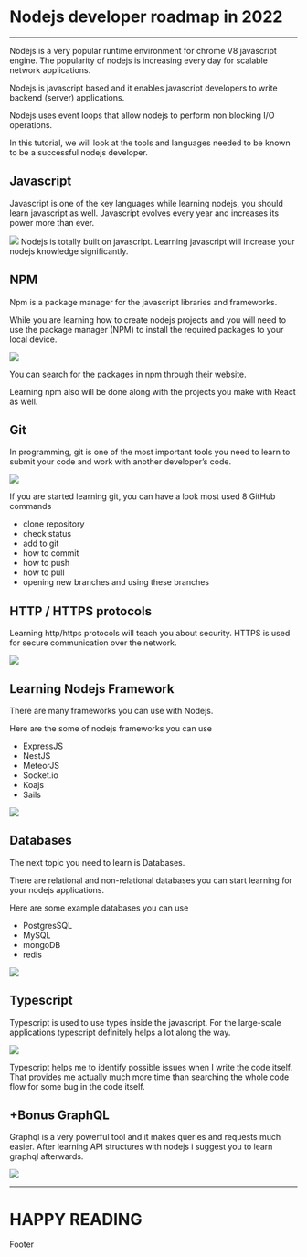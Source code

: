# Nodejs developer roadmap in 2022

<hr>

Nodejs is a very popular runtime environment for chrome V8 javascript engine. The popularity of nodejs is increasing every day for scalable network applications.

Nodejs is javascript based and it enables javascript developers to write backend (server) applications.

Nodejs uses event loops that allow nodejs to perform non blocking I/O operations.

In this tutorial, we will look at the tools and languages needed to be known to be a successful nodejs developer.

## Javascript

Javascript is one of the key languages while learning nodejs, you should learn javascript as well. Javascript evolves every year and increases its power more than ever.

<img src="https://miro.medium.com/max/640/0*FzRVp6if_7H8aTlr.png">
Nodejs is totally built on javascript. Learning javascript will increase your nodejs knowledge significantly.

## NPM

Npm is a package manager for the javascript libraries and frameworks.

While you are learning how to create nodejs projects and you will need to use the package manager (NPM) to install the required packages to your local device.

<img src="https://miro.medium.com/max/828/0*62c8wTMJCx4p_b-A.png">

You can search for the packages in npm through their website.

Learning npm also will be done along with the projects you make with React as well.

## Git

In programming, git is one of the most important tools you need to learn to submit your code and work with another developer’s code.

<img src="https://miro.medium.com/max/400/0*MfFmvP9d8bKNDvmu.png">

If you are started learning git, you can have a look most used 8 GitHub commands

- clone repository
- check status
- add to git
- how to commit
- how to push
- how to pull
- opening new branches and using these branches

## HTTP / HTTPS protocols

Learning http/https protocols will teach you about security. HTTPS is used for secure communication over the network.

<img src="https://miro.medium.com/max/750/0*aGJeIbVDMZpchyiL">

## Learning Nodejs Framework

There are many frameworks you can use with Nodejs.

Here are the some of nodejs frameworks you can use

- ExpressJS
- NestJS
- MeteorJS
- Socket.io
- Koajs
- Sails

<img src="https://miro.medium.com/max/1100/1*NcqAgFW39FQGJqKollRR8g.png">

## Databases

The next topic you need to learn is Databases.

There are relational and non-relational databases you can start learning for your nodejs applications.

Here are some example databases you can use

- PostgresSQL
- MySQL
- mongoDB
- redis

<img src="https://miro.medium.com/max/828/1*UPa--jsi11KrjTU6Kg4IWA.png">

## Typescript

Typescript is used to use types inside the javascript. For the large-scale applications typescript definitely helps a lot along the way.

<img src="https://miro.medium.com/max/600/1*p_XzJfU8W2w2CFCZjt76BA.png">

Typescript helps me to identify possible issues when I write the code itself. That provides me actually much more time than searching the whole code flow for some bug in the code itself.

## +Bonus GraphQL

Graphql is a very powerful tool and it makes queries and requests much easier. After learning API structures with nodejs i suggest you to learn graphql afterwards.

<img src="https://miro.medium.com/max/600/1*Fchv5jGxLwGGmpNjLqlMCg.png">

<hr>

# HAPPY READING

Footer
